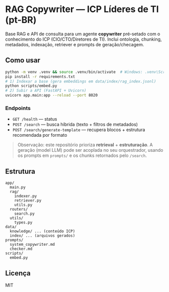 # RAG Copywriter — ICP Líderes de TI (pt-BR)

Base RAG e API de consulta para um agente **copywriter** pré-setado com o conhecimento do ICP (CIO/CTO/Diretores de TI). 
Inclui ontologia, chunking, metadados, indexação, retriever e prompts de geração/checagem.

## Como usar

```bash
python -m venv .venv && source .venv/bin/activate  # Windows: .venv\Scripts\activate
pip install -r requirements.txt
# 1) Indexar a base (gera embeddings em data/index/rag_index.jsonl)
python scripts/embed.py
# 2) Subir a API (FastAPI + Uvicorn)
uvicorn app.main:app --reload --port 8020
```

### Endpoints
- `GET /health` — status
- `POST /search` — busca híbrida (texto + filtros de metadados)
- `POST /search/generate-template` — recupera blocos + estrutura recomendada por formato

> Observação: este repositório prioriza **retrieval** + **estruturação**. A geração (model LLM) pode ser acoplada no seu orquestrador, usando os prompts em `prompts/` e os chunks retornados pelo `/search`.

## Estrutura
```
app/
  main.py
  rag/
    indexer.py
    retriever.py
    utils.py
  routers/
    search.py
  utils/
    types.py
data/
  knowledge/ ... (conteúdo ICP)
  index/ ... (arquivos gerados)
prompts/
  system_copywriter.md
  checker.md
scripts/
  embed.py
```

## Licença
MIT
